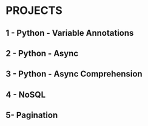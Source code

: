 # PROJECTS
## 1 - Python - Variable Annotations
## 2 - Python - Async
## 3 - Python - Async Comprehension
## 4 - NoSQL
## 5- Pagination
